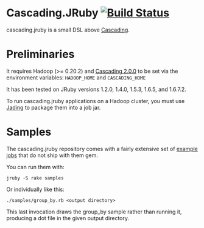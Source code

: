 # Cascading.JRuby [![Build Status](https://secure.travis-ci.org/mrwalker/cascading.jruby.png)](http://travis-ci.org/mrwalker/cascading.jruby)

cascading.jruby is a small DSL above [Cascading](http://www.cascading.org/).

# Preliminaries

It requires Hadoop (>= 0.20.2) and [Cascading 2.0.0](http://files.cascading.org/cascading/2.0/cascading-2.0.0.tgz) to be set via the environment variables: `HADOOP_HOME` and `CASCADING_HOME`

It has been tested on JRuby versions 1.2.0, 1.4.0, 1.5.3, 1.6.5, and 1.6.7.2.

To run cascading.jruby applications on a Hadoop cluster, you must use
[Jading](https://github.com/etsy/jading) to package them into a job jar.

# Samples

The cascading.jruby repository comes with a fairly extensive set of [example jobs](https://github.com/etsy/cascading.jruby/tree/master/samples) that do not ship with them gem.

You can run them with:

    jruby -S rake samples
    
Or individually like this:

    ./samples/group_by.rb <output directory>

This last invocation draws the group_by sample rather than running it, producing a dot file in the given output directory.